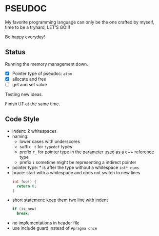 # PSEUDOC

My favorite programming language can only be the one crafted by myself, time to be a tryhard, LET'S GO!!!

Be happy everyday!

## Status

Running the memory management down.

- [x] Pointer type of pseudoc: `atom`
- [x] allocate and free
- [ ] get and set value

Testing new ideas.

Finish UT at the same time.

## Code Style
- indent: 2 whitespaces
- naming:
  - lower cases with underscores
  - suffix `_t` for `typedef` types
  - prefix `r_` for pointer type in the parameter used as a c++ reference type
  - prefix `i` sometime might be representing a indirect pointer
- pointer type: * is after the type without a whitespace
  `int* nums`
- brace: start with a whitespace and does not switch to new lines
  ```c
  int foo() {
    return 0;
  }
  ```
- short statement: keep them two line with indent
  ```c
  if (is_new)
    break;
  ```
- no implementations in header file
- use include guard instead of `#pragma once`

